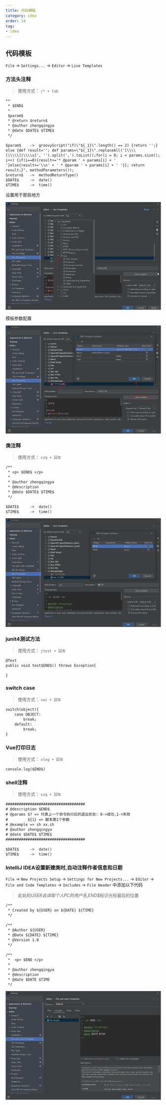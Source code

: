 ```yaml
---
title: 代码模板
category: idea
order: 14
tag:
- idea
---
```


## 代码模板

`File` -> `Settings...` -> `Editor` -> `Live Templates`

### 方法头注释

> 使用方式： `/* + tab`

```
**
 * $END$ 
 *
 $param$
 * @return $return$
 * @author zhengqingya
 * @date $DATE$ $TIME$     
 */

$param$    ->  groovyScript("if(\"${_1}\".length() == 2) {return '';} else {def result=''; def params=\"${_1}\".replaceAll('[\\\\[|\\\\]|\\\\s]', '').split(',').toList();for(i = 0; i < params.size(); i++) {if(i==0){result+='* @param ' + params[i] + ' '}else{result+='\\n' + ' * @param ' + params[i] + ' '}}; return result;}", methodParameters());
$return$   ->  methodReturnType()
$DATE$     ->  date()
$TIME$     ->  time()
```

设置用于那些地方

![idea-editor-live-templates-method-head-1.png](/images/idea/idea-editor-live-templates-method-head-1.png)

模板参数配置

![idea-editor-live-templates-method-head-2.png](/images/idea/idea-editor-live-templates-method-head-2.png)

### 类注释

> 使用方式： `czq + 回车`

```
/**
 * <p> $END$ </p>
 *
 * @author zhengqingya
 * @description
 * @date $DATE$ $TIME$
 */
 
$DATE$     ->  date()
$TIME$     ->  time()
```

![idea-editor-live-templates-class.png](/images/idea/idea-editor-live-templates-class.png)

### junit4测试方法

> 使用方式： `jtest + 回车`

```
@Test
public void test$END$() throws Exception{
    
}
```

### switch case

> 使用方式： `swi + 回车`

```
switch(object){
    case OBJECT:
        break;
    default:
        break;
}
```

### Vue打印日志

> 使用方式： `vlog + 回车`

```
console.log($END$)
```

### shell注释

> 使用方式： `szq + 回车`

```
####################################
# @description $END$
# @params $? => 代表上一个命令执行后的退出状态: 0->成功,1->失败
#         ${1} => 脚本第1个参数
# @example => sh xx.sh
# @author zhengqingya
# @date $DATE$ $TIME$
####################################

$DATE$     ->  date()
$TIME$     ->  time()
```

### IntelliJ IDEA设置新建类时,自动注释作者信息和日期

`File` -> `New Projects Setup` -> `Settings for New Projects...` ->
`Editor` -> `File and Code Templates` -> `Includes` -> `File Header` 中添加以下代码

> 此处的${USER}会读取个人PC的用户名,$END$标识光标最后的位置

```
/**
 * Created by ${USER} on ${DATE} ${TIME}
 */

/**
 * @Author ${USER}
 * @Date ${DATE} ${TIME}
 * @Version 1.0
 */

/**
 *  <p> $END </p>
 *
 * @author zhengqingya
 * @description 
 * @date $DATE $TIME
 */
```

![idea-editor-file-and-code-templates-file-header.png](/images/idea/idea-editor-file-and-code-templates-file-header.png)
